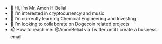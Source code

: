 - 👋 Hi, I’m Mr. Amon H Belial
- 👀 I’m interested in cryptocurrency and music
- 🌱 I’m currently learning Chemical Engineering and Investing
- 💞️ I’m looking to collaborate on Dogecoin related projects
- 📫 How to reach me: @AmonBelial via Twitter until I create a business email

<!---
Mr-Amon-Belial/Mr-Amon-Belial is a simple man, looking to make the world a better place through positivity and collaboration. Loves doggos, music composition and production, kitties, and coins.
--->
